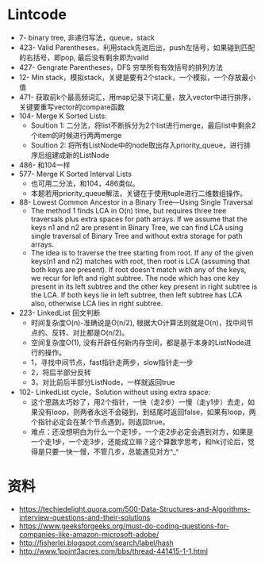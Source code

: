 # Lintcode
- 7- binary tree, 非递归写法，queue，stack
- 423- Valid Parentheses，利用stack先进后出，push左括号，如果碰到匹配的右括号，即pop, 最后没有剩余即为vaild
- 427- Gengrate Parentheses，DFS 穷举所有有效括号的排列方法
- 12- Min stack，模拟stack，关键是要有2个stack，一个模拟，一个存放最小值
- 471- 获取前k个最高频词汇，用map记录下词汇量，放入vector中进行排序，关键要重写vector的compare函数
- 104- Merge K Sorted Lists:
  - Soultion 1:
       二分法，将list不断拆分为2个list进行merge，最后list中剩余2个item的时候进行两两merge
  - Soultion 2:
       将所有ListNode中的node取出存入priority_queue，进行排序后组建成新的ListNode
- 486- 和104一样
- 577- Merge K Sorted Interval Lists
  - 也可用二分法，和104，486类似。
  - 本题若用priority_queue解法，关键在于使用tuple进行二维数组操作。
- 88- Lowest Common Ancestor in a Binary Tree—Using Single Traversal
  - The method 1 finds LCA in O(n) time, but requires three tree traversals plus extra spaces for path arrays. If we assume that the keys n1 and n2 are present in Binary Tree, we can find LCA using single traversal of Binary Tree and without extra storage for path arrays.
  - The idea is to traverse the tree starting from root. If any of the given keys(n1 and n2) matches with root, then root is LCA (assuming that both keys are present). If root doesn’t match with any of the keys, we recur for left and right subtree. The node which has one key present in its left subtree and the other key present in right subtree is the LCA. If both keys lie in left subtree, then left subtree has LCA also, otherwise LCA lies in right subtree.
- 223- LinkedList 回文判断
  - 时间复杂度O(n)-准确说是O(n/2), 根据大O计算法则就是O(n)，找中间节点的、反转、对比都是O(n/2)。
  - 空间复杂度O(1), 没有开辟任何新内存空间，都是基于本身的ListNode进行的操作。
  - 1，寻找中间节点，fast指针走两步，slow指针走一步
  - 2，将后半部分反转
  - 3，对比前后半部分ListNode，一样就返回true
- 102- LinkedList cycle，Solution without using extra space:
  - 这个思路太巧妙了，用2个指针，一快（走2步）一慢（走y1步）去走，如果没有loop，则两者永远不会碰到，到结尾时返回false，如果有loop，两个指针必定会在某个节点遇到，则返回true。
  - 难点：还没想明白为什么一个走1步，一个走2步必定会遇到对方，如果是一个走1步，一个走3步，还能成立嘛？这个算数学思考，和hk讨论后，觉得是只要一快一慢，不管几步，总能遇见对方^_^








# 资料
- https://techiedelight.quora.com/500-Data-Structures-and-Algorithms-interview-questions-and-their-solutions
- https://www.geeksforgeeks.org/must-do-coding-questions-for-companies-like-amazon-microsoft-adobe/
- http://fisherlei.blogspot.com/search/label/hash
- http://www.1point3acres.com/bbs/thread-441415-1-1.html
